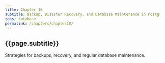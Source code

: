 ```yaml
---
title: Chapter 10
subtitle: Backup, Disaster Recovery, and Database Maintenance in PostgreSQL
tags: database
permalink: /chapters/chapter10/
---
```

## {{page.subtitle}}

Strategies for backups, recovery, and regular database maintenance.

